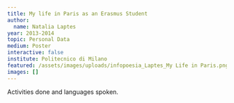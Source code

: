 ```yaml
---
title: My life in Paris as an Erasmus Student
author:
  name: Natalia Laptes
year: 2013-2014
topic: Personal Data
medium: Poster
interactive: false
institute: Politecnico di Milano
featured: /assets/images/uploads/infopoesia_Laptes_My Life in Paris.png
images: []
---
```

Activities done and languages spoken.
